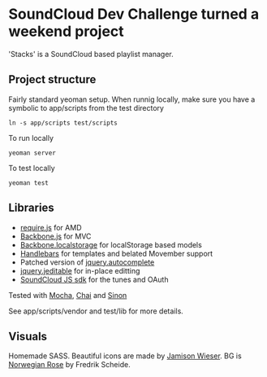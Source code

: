 # SoundCloud Dev Challenge turned a weekend project

'Stacks' is a SoundCloud based playlist manager. 

## Project structure

Fairly standard yeoman setup. When runnig locally, make sure you have a symbolic to app/scripts from the test directory

```
ln -s app/scripts test/scripts
``` 

To run locally

```
yeoman server
```

To test locally

```
yeoman test
```

## Libraries

* [require.js](https://github.com/jrburke/requirejs) for AMD
* [Backbone.js](https://github.com/documentcloud/backbone) for MVC
* [Backbone.localstorage](https://github.com/jeromegn/Backbone.localStorage) for localStorage based models
* [Handlebars](https://github.com/wycats/handlebars.js) for templates and belated Movember support
* Patched version of [jquery.autocomplete](https://github.com/callmephilip/jQueryAutocompletePlugin)
* [jquery.jeditable](https://github.com/tuupola/jquery_jeditable) for in-place editting
* [SoundCloud JS sdk](https://github.com/soundcloud/soundcloud-javascript) for the tunes and OAuth

Tested with [Mocha](https://github.com/visionmedia/mocha), [Chai](https://github.com/chaijs/chai) and [Sinon](https://github.com/cjohansen/Sinon.JS)

See app/scripts/vendor and test/lib for more details.

## Visuals

Homemade SASS. Beautiful icons are made by [Jamison Wieser](http://thenounproject.com/jamison/). BG is [Norwegian Rose](http://subtlepatterns.com/norwegian-rose/) by Fredrik Scheide.  

